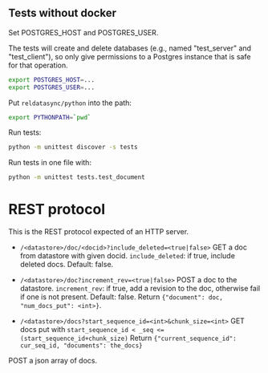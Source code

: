 Tests without docker
--------------------

Set POSTGRES_HOST and POSTGRES_USER.

The tests will create and delete databases (e.g., named "test_server"
and "test_client"), so only give permissions to a Postgres instance
that is safe for that operation.

```bash
export POSTGRES_HOST=...
export POSTGRES_USER=...
```

Put `reldatasync/python` into the path:

```bash
export PYTHONPATH=`pwd`
```

Run tests:

```bash
python -m unittest discover -s tests
```

Run tests in one file with:

```bash
python -m unittest tests.test_document
```


REST protocol
=============

This is the REST protocol expected of an HTTP server.


- `/<datastore>/doc/<docid>?include_deleted=<true|false>`
GET a doc from datastore with given docid.
`include_deleted`: if true, include deleted docs.  Default: false.

- `/<datastore>/doc?increment_rev=<true|false>`
POST a doc to the datastore.
`increment_rev`: if true, add a revision to the doc, otherwise fail if one is
   not present.  Default: false.
Return `{"document": doc, "num_docs_put": <int>}`.

- `/<datastore>/docs?start_sequence_id=<int>&chunk_size=<int>`
GET docs put with `start_sequence_id < _seq <= (start_sequence_id+chunk_size)`
Return `{"current_sequence_id": cur_seq_id, "documents": the_docs}`

POST a json array of docs.
